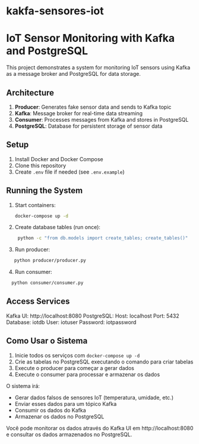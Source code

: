 # kakfa-sensores-iot
# IoT Sensor Monitoring with Kafka and PostgreSQL

This project demonstrates a system for monitoring IoT sensors using Kafka as a message broker and PostgreSQL for data storage.

## Architecture

1. **Producer**: Generates fake sensor data and sends to Kafka topic
2. **Kafka**: Message broker for real-time data streaming
3. **Consumer**: Processes messages from Kafka and stores in PostgreSQL
4. **PostgreSQL**: Database for persistent storage of sensor data

## Setup

1. Install Docker and Docker Compose
2. Clone this repository
3. Create `.env` file if needed (see `.env.example`)

## Running the System

1. Start containers:
   ```bash
   docker-compose up -d
   ```

2. Create database tables (run once):
   ```bash
    python -c "from db.models import create_tables; create_tables()"
   ```
3. Run producer:
 ```bash
    python producer/producer.py
 ```
4. Run consumer:
 ```bash
   python consumer/consumer.py
 ```

## Access Services
  Kafka UI: http://localhost:8080
  PostgreSQL:
  Host: localhost
  Port: 5432
  Database: iotdb
  User: iotuser
  Password: iotpassword

## Como Usar o Sistema
  1. Inicie todos os serviços com `docker-compose up -d`
  2. Crie as tabelas no PostgreSQL executando o comando para criar tabelas
  3. Execute o producer para começar a gerar dados
  4. Execute o consumer para processar e armazenar os dados

  O sistema irá:
  - Gerar dados falsos de sensores IoT (temperatura, umidade, etc.)
  - Enviar esses dados para um tópico Kafka
  - Consumir os dados do Kafka
  - Armazenar os dados no PostgreSQL

Você pode monitorar os dados através do Kafka UI em http://localhost:8080 e consultar os dados armazenados no PostgreSQL.
